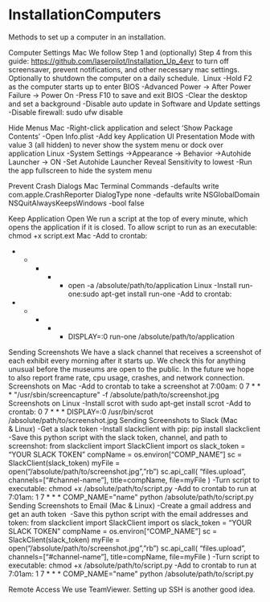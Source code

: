 # InstallationComputers
Methods to set up a computer in an installation.

Computer Settings
Mac
We follow Step 1 and (optionally) Step 4 from this guide:
https://github.com/laserpilot/Installation_Up_4evr 
to turn off screensaver, prevent notifications, and other necessary mac settings. Optionally to shutdown the computer on a daily schedule. 
Linux
-Hold F2 as the computer starts up to enter BIOS
-Advanced Power → After Power Failure → Power On
-Press F10 to save and exit BIOS
-Clear the desktop and set a background
-Disable auto update in Software and Update settings
-Disable firewall: sudo ufw disable


Hide Menus
Mac
-Right-click application and select ‘Show Package Contents’
-Open Info.plist
-Add key Application UI Presentation Mode with value 3 (all hidden) to never show the system menu or dock over application
Linux
-System Settings →Appearance → Behavior →Autohide Launcher → ON
-Set Autohide Launcher Reveal Sensitivity to lowest
-Run the app fullscreen to hide the  system menu


Prevent Crash Dialogs
Mac Terminal Commands
-defaults write com.apple.CrashReporter DialogType none
-defaults write NSGlobalDomain NSQuitAlwaysKeepsWindows -bool false


Keep Application Open
We run a script at the top of every minute, which opens the application if it is closed. To allow script to run as an executable: chmod +x script.ext
Mac
-Add to crontab:
* * * * * open -a /absolute/path/to/application
Linux
-Install run-one:sudo apt-get install run-one
-Add to crontab: 
* * * * * DISPLAY=:0 run-one /absolute/path/to/application


Sending Screenshots
We have a slack channel that receives a screenshot of each exhibit every morning after it starts up. We check this for anything unusual before the museums are open to the public. In the future we hope to also report frame rate, cpu usage, crashes, and network connection.
Screenshots on Mac
-Add to crontab to take a screenshot at 7:00am:
0 7 * * * "/usr/sbin/screencapture" -f /absolute/path/to/screenshot.jpg
Screenshots on Linux
-Install scrot with sudo apt-get install scrot
-Add to crontab:
0 7 * * * DISPLAY=:0 /usr/bin/scrot /absolute/path/to/screenshot.jpg
Sending Screenshots to Slack (Mac & Linux)
-Get a slack token
-Install slackclient with pip: pip install slackclient
-Save this python script with the slack token, channel, and path to screenshot:
from slackclient import SlackClient
import os
slack_token = “YOUR SLACK TOKEN”
compName = os.environ[“COMP_NAME”]
sc = SlackClient(slack_token)
myFile = open(“/absolute/path/to/screenshot.jpg”,”rb”)
sc.api_call(
 “files.upload”,
 channels=[“#channel-name”],
 title=compName,
 file=myFile
)
-Turn script to executable: chmod +x /absolute/path/to/script.py
-Add to crontab to run at 7:01am:
1 7 * * * COMP_NAME="name" python /absolute/path/to/script.py
Sending Screenshots to Email (Mac & Linux)
-Create a gmail address and get an auth token 
-Save this python script with the email addresses and token:
from slackclient import SlackClient
import os
slack_token = “YOUR SLACK TOKEN”
compName = os.environ[“COMP_NAME”]
sc = SlackClient(slack_token)
myFile = open(“/absolute/path/to/screenshot.jpg”,”rb”)
sc.api_call(
 “files.upload”,
 channels=[“#channel-name”],
 title=compName,
 file=myFile
)
-Turn script to executable: chmod +x /absolute/path/to/script.py
-Add to crontab to run at 7:01am:
1 7 * * * COMP_NAME="name" python /absolute/path/to/script.py


Remote Access
We use TeamViewer. Setting up SSH is another good idea.
